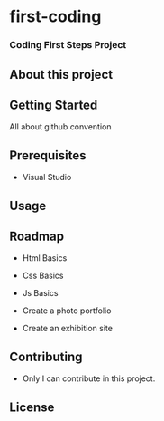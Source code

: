 # first-coding

### Coding First Steps Project

## About this project

## Getting Started
All about github convention

## Prerequisites

 - Visual Studio

## Usage

## Roadmap

 - Html Basics

 - Css Basics

 - Js Basics

 - Create a photo portfolio

 - Create an exhibition site

## Contributing
 
 - Only I can contribute in this project.

## License

